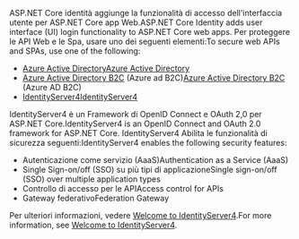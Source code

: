 <span data-ttu-id="603a6-101">ASP.NET Core identità aggiunge la funzionalità di accesso dell'interfaccia utente per ASP.NET Core app Web.</span><span class="sxs-lookup"><span data-stu-id="603a6-101">ASP.NET Core Identity adds user interface (UI) login functionality to ASP.NET Core web apps.</span></span> <span data-ttu-id="603a6-102">Per proteggere le API Web e le Spa, usare uno dei seguenti elementi:</span><span class="sxs-lookup"><span data-stu-id="603a6-102">To secure web APIs and SPAs, use one of the following:</span></span>

* [<span data-ttu-id="603a6-103">Azure Active Directory</span><span class="sxs-lookup"><span data-stu-id="603a6-103">Azure Active Directory</span></span>](/azure/api-management/api-management-howto-protect-backend-with-aad)
* <span data-ttu-id="603a6-104">[Azure Active Directory B2C](/azure/active-directory-b2c/active-directory-b2c-custom-rest-api-netfw) (Azure ad B2C)</span><span class="sxs-lookup"><span data-stu-id="603a6-104">[Azure Active Directory B2C](/azure/active-directory-b2c/active-directory-b2c-custom-rest-api-netfw) (Azure AD B2C)</span></span>
* [<span data-ttu-id="603a6-105">IdentityServer4</span><span class="sxs-lookup"><span data-stu-id="603a6-105">IdentityServer4</span></span>](https://identityserver.io)

<span data-ttu-id="603a6-106">IdentityServer4 è un Framework di OpenID Connect e OAuth 2,0 per ASP.NET Core.</span><span class="sxs-lookup"><span data-stu-id="603a6-106">IdentityServer4 is an OpenID Connect and OAuth 2.0 framework for ASP.NET Core.</span></span> <span data-ttu-id="603a6-107">IdentityServer4 Abilita le funzionalità di sicurezza seguenti:</span><span class="sxs-lookup"><span data-stu-id="603a6-107">IdentityServer4 enables the following security features:</span></span>

* <span data-ttu-id="603a6-108">Autenticazione come servizio (AaaS)</span><span class="sxs-lookup"><span data-stu-id="603a6-108">Authentication as a Service (AaaS)</span></span>
* <span data-ttu-id="603a6-109">Single Sign-on/off (SSO) su più tipi di applicazione</span><span class="sxs-lookup"><span data-stu-id="603a6-109">Single sign-on/off (SSO) over multiple application types</span></span>
* <span data-ttu-id="603a6-110">Controllo di accesso per le API</span><span class="sxs-lookup"><span data-stu-id="603a6-110">Access control for APIs</span></span>
* <span data-ttu-id="603a6-111">Gateway federativo</span><span class="sxs-lookup"><span data-stu-id="603a6-111">Federation Gateway</span></span>

<span data-ttu-id="603a6-112">Per ulteriori informazioni, vedere [Welcome to IdentityServer4](https://docs.identityserver.io/en/latest/index.html).</span><span class="sxs-lookup"><span data-stu-id="603a6-112">For more information, see [Welcome to IdentityServer4](https://docs.identityserver.io/en/latest/index.html).</span></span>
